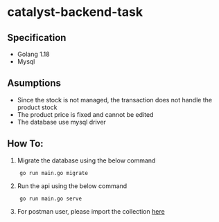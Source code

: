 # catalyst-backend-task

## Specification
* Golang 1.18
* Mysql

## Asumptions
* Since the stock is not managed, the transaction does not handle the product stock
* The product price is fixed and cannot be edited
* The database use mysql driver

## How To:
1. Migrate the database using the below command
```
    go run main.go migrate
```
2. Run the api using the below command
```
    go run main.go serve
```
3. For postman user, please import the collection [here](/Catalyst-BackendTask.postman_collection.json)